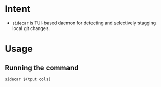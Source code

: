 # Intent
- `sidecar` is TUI-based daemon for detecting and selectively stagging local git changes.
 
# Usage
## Running the command
```
sidecar $(tput cols)
```
